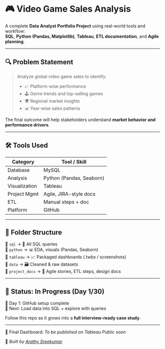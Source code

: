 # 🎮 Video Game Sales Analysis

A complete **Data Analyst Portfolio Project** using real-world tools and workflow:  
**SQL**, **Python (Pandas, Matplotlib)**, **Tableau**, **ETL documentation**, and **Agile planning**.

---

## 🔍 Problem Statement

> Analyze global video game sales to identify:
> - 📈 Platform-wise performance  
> - 🕹️ Genre trends and top-selling games  
> - 🌍 Regional market insights  
> - 📊 Year-wise sales patterns  

The final outcome will help stakeholders understand **market behavior and performance drivers**.

---

## 🛠️ Tools Used

| Category       | Tool / Skill             |
|----------------|--------------------------|
| Database       | MySQL                    |
| Analysis       | Python (Pandas, Seaborn) |
| Visualization  | Tableau                  |
| Project Mgmt   | Agile, JIRA-style docs   |
| ETL            | Manual steps + doc       |
| Platform       | GitHub                   |

---

## 📂 Folder Structure

📁 `sql` → 🧮 All SQL queries  
📁 `python` → 📊 EDA, visuals (Pandas, Seaborn)  
📁 `tableau` → 📈 Packaged dashboards (.twbx / screenshots)  
📁 `data` → 🗃️ Cleaned & raw datasets  
📁 `project_docs` → 📄 Agile stories, ETL steps, design docs  



---

## 🧠 Status: In Progress (Day 1/30)

🔹 Day 1: GitHub setup complete  
🔹 Next: Load data into SQL + explore with queries

Follow this repo as it grows into a **full interview-ready case study**.

---

🔹 Final Dashboard: _To be published on Tableau Public soon_


📌 _Built by [Arathy Sreekumar](https://github.com/ArathySreekumar-DA)_


